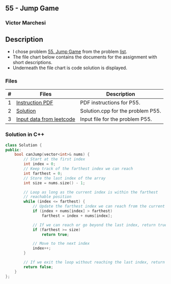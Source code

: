 ## 55 - Jump Game
### Victor Marchesi

## Description

- I chose problem [55. Jump Game](https://leetcode.com/problems/jump-game/description/) from the problem [list](https://github.com/rugbyprof/4883-Programming_Techniques/tree/master/Assignments/05-A05).
- The file chart below contains the documents for the assignment with short descriptions.
- Underneath the file chart is code solution is displayed.

### Files

|   #   | Files    | Description                      |
| :---: | -------- | -------------------------------- |
|  1  | [Instruction PDF](./P55.pdf) | PDF instructions for P55. |
|  2  | [Solution](./solution.cpp) | Solution.cpp for the problem P55. |
|  3  | [Input data from leetcode](./input.txt) | Input file for the problem P55. |

### Solution in C++
```c++
class Solution {
public:
    bool canJump(vector<int>& nums) {
        // Start at the first index
        int index = 0;
        // Keep track of the farthest index we can reach
        int farthest = 0;
        // Store the last index of the array
        int size = nums.size() - 1;

        // Loop as long as the current index is within the farthest 
        // reachable position
        while (index <= farthest) {
            // Update the farthest index we can reach from the current position
            if (index + nums[index] > farthest) 
                farthest = index + nums[index];

            // If we can reach or go beyond the last index, return true
            if (farthest >= size) 
                return true;

            // Move to the next index
            index++;
        }

        // If we exit the loop without reaching the last index, return false
        return false;
    }
};